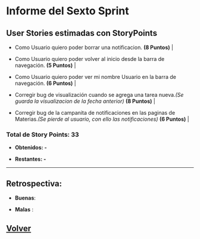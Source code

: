 # Informe del Sexto Sprint

## User Stories estimadas con **StoryPoints**

 - Como Usuario quiero poder borrar una notificacion. **(8 Puntos)** | 
 
 - Como Usuario quiero poder volver al inicio desde la barra de navegación. **(5 Puntos)** |
 
 - Como Usuario quiero poder ver mi nombre Usuario en la barra de navegación. **(6 Puntos)** |
 
 - Corregir bug de visualización cuando se agrega una tarea nueva.*(Se guarda la visualizacion de la fecha anterior)* **(8 Puntos)** |

 - Corregir bug de la campanita de notificaciones en las paginas de Materias.*(Se pierde al usuario, con ello las notificaciones)* **(6 Puntos)** |



### **Total de Story Points: 33**

  - **Obtenidos: -**

  - **Restantes: -**

---
## Retrospectiva:

  - **Buenas**:
  
  - **Malas** : 

## [Volver](https://github.com/cassa10/UNQalendario)
